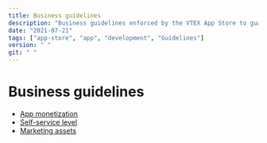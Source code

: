 ```yaml
---
title: Business guidelines
description: "Business guidelines enforced by the VTEX App Store to guarantee a baseline standard of quality, viability and usability for all apps available for VTEX stores."
date: "2021-07-21"
tags: ["app-store", "app", "development", "Guidelines"]
version: " "
git: " "
---
```


# Business guidelines

* [App monetization]()
* [Self-service level]()
* [Marketing assets]()